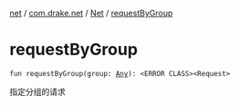 [net](../../index.md) / [com.drake.net](../index.md) / [Net](index.md) / [requestByGroup](./request-by-group.md)

# requestByGroup

`fun requestByGroup(group: `[`Any`](https://kotlinlang.org/api/latest/jvm/stdlib/kotlin/-any/index.html)`): <ERROR CLASS><Request>`

指定分组的请求

